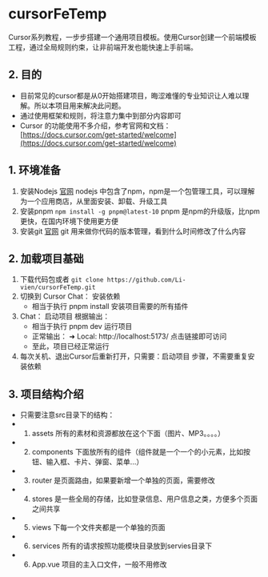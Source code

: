 # cursorFeTemp
Cursor系列教程，一步步搭建一个通用项目模板。使用Cursor创建一个前端模板工程，通过全局规则约束，让非前端开发也能快速上手前端。

## 2. 目的
-  目前常见的cursor都是从0开始搭建项目，晦涩难懂的专业知识让人难以理解。所以本项目用来解决此问题。
-  通过使用框架和规则，将注意力集中到部分内容即可
-  Cursor 的功能使用不多介绍，参考官网和文档：[https://docs.cursor.com/get-started/welcome](https://docs.cursor.com/get-started/welcome)

## 1. 环境准备
1. 安装Nodejs [官网](https://nodejs.org/en) nodejs 中包含了npm，npm是一个包管理工具，可以理解为一个应用商店，从里面安装、卸载、升级工具
2. 安装pnpm ```npm install -g pnpm@latest-10```  pnpm 是npm的升级版，比npm更快，在国内环境下使用更方便
3. 安装git [官网](https://git-scm.com/book/zh/v2/%E8%B5%B7%E6%AD%A5-%E5%AE%89%E8%A3%85-Git) git 用来做你代码的版本管理，看到什么时间修改了什么内容

## 2. 加载项目基础
1. 下载代码包或者 ```git clone https://github.com/Li-vien/cursorFeTemp.git```
2. 切换到 Cursor Chat： 安装依赖  
    - 相当于执行 pnpm install 安装项目需要的所有插件
3. Chat： 启动项目  根据输出： 
    - 相当于执行 pnpm dev 运行项目
    - 正常输出：  ➜  Local:   http://localhost:5173/  点击链接即可访问
    - 至此，项目已经正常运行
4. 每次关机、退出Cursor后重新打开，只需要：启动项目 步骤，不需要重复安装依赖


## 3. 项目结构介绍
-  只需要注意src目录下的结构：
-  1. assets 所有的素材和资源都放在这个下面（图片、MP3。。。。）
-  2. components 下面放所有的组件（组件就是一个一个的小元素，比如按钮、输入框、卡片、弹窗、菜单...）
-  3. router 是页面路由，如果要新增一个单独的页面，需要修改
-  4. stores 是一些全局的存储，比如登录信息、用户信息之类，方便多个页面之间共享
-  5. views  下每一个文件夹都是一个单独的页面
-  6. services 所有的请求按照功能模块目录放到servies目录下
-  6. App.vue 项目的主入口文件，一般不用修改